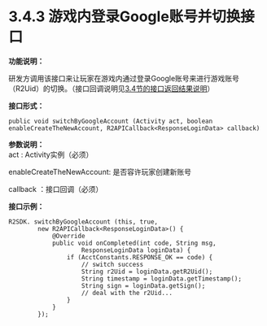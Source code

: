 # 3.4.3 游戏内登录Google账号并切换接口

**功能说明：**

研发方调用该接口来让玩家在游戏内通过登录Google账号来进行游戏账号（R2Uid）的切换。（接口回调说明见[3.4节的接口返回结果说明](./)）

**接口形式：**

```text
public void switchByGoogleAccount (Activity act, boolean enableCreateTheNewAccount, R2APICallback<ResponseLoginData> callback)
```

**参数说明：**  
 act : Activity实例（必须）

enableCreateTheNewAccount: 是否容许玩家创建新账号

callback ：接口回调（必须）

**接口示例：**

```text
R2SDK. switchByGoogleAccount (this, true,
        new R2APICallback<ResponseLoginData>() {
            @Override
            public void onCompleted(int code, String msg,
                    ResponseLoginData loginData) {
                if (AcctConstants.RESPONSE_OK == code) {
                    // switch success
                    String r2Uid = loginData.getR2Uid();
                    String timestamp = loginData.getTimestamp();
                    String sign = loginData.getSign();
                    // deal with the r2Uid...
                }
            }
        });    
```

